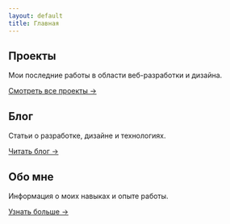 ```yaml
---
layout: default
title: Главная
---
```


<div class="section-container">

<div class="section-block">
<h2 class="section-header">Проекты</h2>
<div class="section-content">
<p>Мои последние работы в области веб-разработки и дизайна.</p>
<a href="/sites/projects" class="section-link">Смотреть все проекты →</a>
</div>
</div>

<div class="section-block">
<h2 class="section-header">Блог</h2>
<div class="section-content">
<p>Статьи о разработке, дизайне и технологиях.</p>
<a href="/sites/blog" class="section-link">Читать блог →</a>
</div>
</div>

<div class="section-block">
<h2 class="section-header">Обо мне</h2>
<div class="section-content">
<p>Информация о моих навыках и опыте работы.</p>
<a href="/sites/about" class="section-link">Узнать больше →</a>
</div>
</div>

</div>
